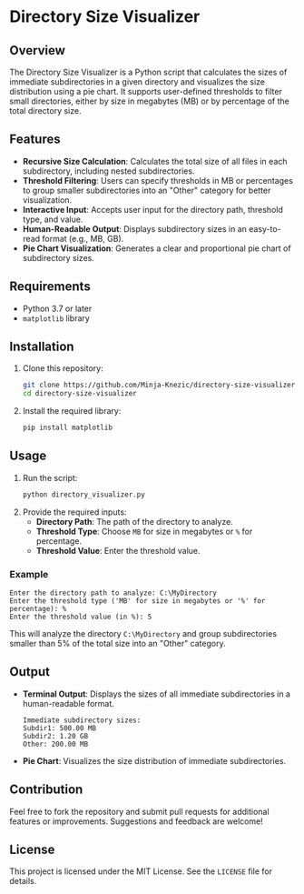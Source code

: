 # Directory Size Visualizer

## Overview
The Directory Size Visualizer is a Python script that calculates the sizes of immediate subdirectories in a given directory and visualizes the size distribution using a pie chart. It supports user-defined thresholds to filter small directories, either by size in megabytes (MB) or by percentage of the total directory size.

## Features
- **Recursive Size Calculation**: Calculates the total size of all files in each subdirectory, including nested subdirectories.
- **Threshold Filtering**: Users can specify thresholds in MB or percentages to group smaller subdirectories into an "Other" category for better visualization.
- **Interactive Input**: Accepts user input for the directory path, threshold type, and value.
- **Human-Readable Output**: Displays subdirectory sizes in an easy-to-read format (e.g., MB, GB).
- **Pie Chart Visualization**: Generates a clear and proportional pie chart of subdirectory sizes.

## Requirements
- Python 3.7 or later
- `matplotlib` library

## Installation
1. Clone this repository:
   ```bash
   git clone https://github.com/Minja-Knezic/directory-size-visualizer.git
   cd directory-size-visualizer
   ```
2. Install the required library:
   ```bash
   pip install matplotlib
   ```

## Usage
1. Run the script:
   ```bash
   python directory_visualizer.py
   ```
2. Provide the required inputs:
   - **Directory Path**: The path of the directory to analyze.
   - **Threshold Type**: Choose `MB` for size in megabytes or `%` for percentage.
   - **Threshold Value**: Enter the threshold value.

### Example
```
Enter the directory path to analyze: C:\MyDirectory
Enter the threshold type ('MB' for size in megabytes or '%' for percentage): %
Enter the threshold value (in %): 5
```
This will analyze the directory `C:\MyDirectory` and group subdirectories smaller than 5% of the total size into an "Other" category.

## Output
- **Terminal Output**: Displays the sizes of all immediate subdirectories in a human-readable format.
  ```
  Immediate subdirectory sizes:
  Subdir1: 500.00 MB
  Subdir2: 1.20 GB
  Other: 200.00 MB
  ```
- **Pie Chart**: Visualizes the size distribution of immediate subdirectories.

## Contribution
Feel free to fork the repository and submit pull requests for additional features or improvements. Suggestions and feedback are welcome!

## License
This project is licensed under the MIT License. See the `LICENSE` file for details.
